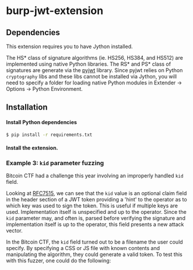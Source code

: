 # burp-jwt-extension

## Dependencies

This extension requires you to have Jython installed.

The HS* class of signature algorithms (ie. HS256, HS384, and HS512) are implemented using native Python libraries. The RS* and PS* class of signatures are generate via the [pyjwt](https://pyjwt.readthedocs.io/en/latest/) library. Since pyjwt relies on Python `cryptography` libs and these libs cannot be installed via Jython, you will need to specify a folder for loading native Python modules in Extender -> Options -> Python Environment. 

## Installation

#### Install Python dependencies

```bash
$ pip install -r requirements.txt
```

#### Install the extension.



### Example 3: `kid` parameter fuzzing

Bitcoin CTF had a challenge this year involving an improperly handled `kid` field. 

Looking at [RFC7515](https://tools.ietf.org/html/rfc7515#section-4.1.4), we can see that the `kid` value is an optional claim field in the header section of a JWT token providing a 'hint' to the operator as to which key was used to sign the token. This is useful if multiple keys are used. Implementation itself is unspecified and up to the operator. Since the `kid` parameter may, and often is, parsed before verifying the signature and implementation itself is up to the operator, this field presents a new attack vector.

In the Bitcoin CTF, the `kid` field turned out to be a filename the user could specify. By specifying a CSS or JS file with known contents and manipulating the algorithm, they could generate a valid token. To test this with this fuzzer, one could do the following:
